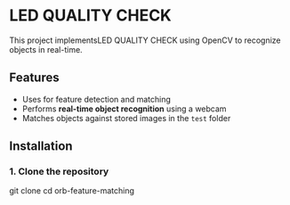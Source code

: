 

# LED QUALITY CHECK 

This project implementsLED QUALITY CHECK  using OpenCV to recognize objects in real-time.

## Features
- Uses for feature detection and matching
- Performs **real-time object recognition** using a webcam
- Matches objects against stored images in the `test` folder

## Installation
### 1. Clone the repository

git clone <repo-url>
cd orb-feature-matching
